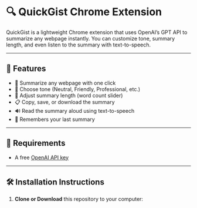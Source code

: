 # 🔍 QuickGist Chrome Extension

QuickGist is a lightweight Chrome extension that uses OpenAI’s GPT API to summarize any webpage instantly. You can customize tone, summary length, and even listen to the summary with text-to-speech.

---

## 🚀 Features

- 🔸 Summarize any webpage with one click  
- 🎯 Choose tone (Neutral, Friendly, Professional, etc.)  
- 📝 Adjust summary length (word count slider)  
- 📋 Copy, save, or download the summary  
- 🔊 Read the summary aloud using text-to-speech  
- 💾 Remembers your last summary

---

## 🧠 Requirements

- A free [OpenAI API key](https://platform.openai.com/account/api-keys)

---

## 🛠️ Installation Instructions

1. **Clone or Download** this repository to your computer:
